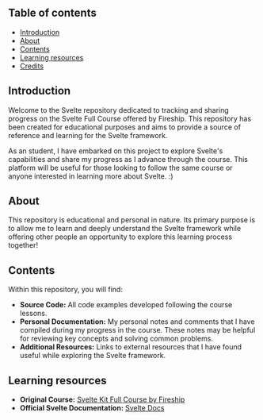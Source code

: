 ## Table of contents

* [Introduction](#introduction)
* [About](#about)
* [Contents](#contents)
* [Learning resources](#learning-resources)
* [Credits](#credits)

## Introduction

Welcome to the Svelte repository dedicated to tracking and sharing progress on the Svelte Full Course offered by Fireship. This repository has been created for educational purposes and aims to provide a source of reference and learning for the Svelte framework.

As an student, I have embarked on this project to explore Svelte's capabilities and share my progress as I advance through the course. This platform will be useful for those looking to follow the same course or anyone interested in learning more about Svelte. :)

## About

This repository is educational and personal in nature. Its primary purpose is to allow me to learn and deeply understand the Svelte framework while offering other people an opportunity to explore this learning process together!

## Contents

Within this repository, you will find:

- **Source Code:** All code examples developed following the course lessons.
- **Personal Documentation:** My personal notes and comments that I have compiled during my progress in the course. These notes may be helpful for reviewing key concepts and solving common problems.
- **Additional Resources:** Links to external resources that I have found useful while exploring the Svelte framework.

## Learning resources

- **Original Course:** [Svelte Kit Full Course by Fireship](https://fireship.io/courses/sveltekit/)
- **Official Svelte Documentation:** [Svelte Docs](https://svelte.dev/docs/introduction)
